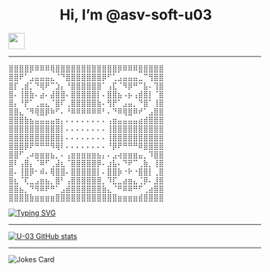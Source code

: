 <h1 align="center"> Hi, I’m @asv-soft-u03 </h1>
<img src="https://github.com/blackcater/blackcater/raw/main/images/Hi.gif" height="32"/>
<hr align="center" width="500" size="2" color="#ff0000"/>



⣿⣿⣿⣿⡿⠿⠿⠿⢿⣿⣿⣿⣿⣿⣿⣿⣿⣿⣿⣿⣿⡿⠿⠿⠿⣿⣿⣿⣿⣿
⣿⣿⠟⠁⣠⣤⣤⣤⣄⠈⠙⣿⣿⣿⣿⣿⣿⣿⡿⠋⢁⣠⣤⣤⣤⣀⠉⢻⣿⣿
⣿⡏⢀⣾⡁⠙⢿⠟⠉⣱⡄⠘⣿⣿⣿⣿⣿⣿⠁⢠⣏⠈⠻⡿⠛⠉⣧⠄⢹⣿
⣿⠄⢸⣿⣷⠄⣴⠄⣼⣿⣿⠄⣿⣿⣿⣿⣿⡇⠄⣿⣿⣦⠠⡦⢠⣾⣿⡇⠈⣿
⣿⡄⠘⡟⠁⢀⣤⣄⠈⣿⠏⢀⣿⣿⣿⣿⣿⣷⠄⢻⡟⠁⣠⣤⡀⠙⣿⠁⢸⣿
⣿⣿⣄⠈⠻⢿⣿⡿⠷⠋⠄⠘⠿⠿⠿⠿⠿⠿⠃⠄⠙⠿⢿⣿⠿⠞⠁⣠⣿⣿
⣿⣿⣿⣷⣦⣤⣤⣤⣤⣶⡄⠄⠄⠄⠄⠄⠄⠄⠄⢠⣶⣤⣤⣤⣤⣴⣾⣿⣿⣿
⣿⣿⣿⣿⣿⣿⣿⣿⣿⣿⡇⠄⠄⠄⠄⠄⠄⠄⠄⢸⣿⣿⣿⣿⣿⣿⣿⣿⣿⣿
⣿⣿⣿⣿⣿⣿⣿⣿⣿⣿⡇⠄⠄⠄⠄⠄⠄⠄⠄⢸⣿⣿⣿⣿⣿⣿⣿⣿⣿⣿
⣿⣿⣿⡿⠟⠛⠛⠛⠻⢿⠇⠄⠄⠄⠄⠄⠄⠄⠄⠘⡿⠟⠛⠛⠛⠿⣿⣿⣿⣿
⣿⣿⠋⢀⠴⣶⣶⣶⣦⡀⠄⢠⣶⣶⣶⣶⣶⣦⡄⠄⣠⢴⣶⣶⣶⣤⡀⠹⣿⣿
⣿⠇⢠⣿⡄⠈⠿⠋⢀⣼⣆⠈⣿⣿⣿⣿⣿⡿⠄⣰⣧⠄⠙⠟⠉⢀⣷⡀⢸⣿
⣿⠄⢸⣿⡿⠂⠾⠄⢿⣿⣿⠄⣿⣿⣿⣿⣿⡇⠄⣿⣿⡷⠐⠗⠐⣿⣿⡇⢀⣿
⣿⣆⠈⢏⣀⣠⣶⣦⡀⣿⠃⢠⣿⣿⣿⣿⣿⣿⡀⠹⣏⣀⣴⣶⣄⢈⡿⠄⣸⣿
⣿⣿⣦⡀⠙⠻⠿⠟⠛⠁⣠⣾⣿⣿⣿⣿⣿⣿⣷⣄⠈⠛⠿⠿⠛⠋⢀⣴⣿⣿
⣿⣿⣿⣿⣷⣶⣶⣶⣶⣿⣿⣿⣿⣿⣿⣿⣿⣿⣿⣿⣿⣶⣶⣶⣶⣾⣿⣿⣿⣿


[![Typing SVG](https://readme-typing-svg.herokuapp.com?color=%2336BCF7&lines=Asv+Drones+Developer)](https://git.io/typing-svg)
<hr align="center" width="500" size="2" color="#ff0000"/>


[![U-03 GitHub stats](https://github-readme-stats.vercel.app/api?username=asv-soft-u03)](https://github.com/anuraghazra/github-readme-stats)
<hr align="center" width="500" size="2" color="#ff0000"/>


![Jokes Card](https://readme-jokes.vercel.app/api)

<!---
asv-soft-u03/asv-soft-u03 is a ✨ special ✨ repository because its `README.md` (this file) appears on your GitHub profile.
You can click the Preview link to take a look at your changes.
--->
